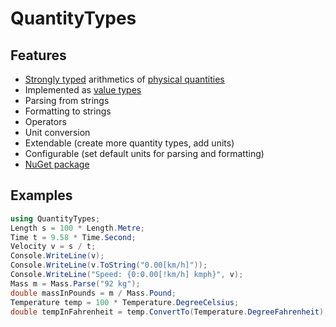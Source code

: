# QuantityTypes

## Features

- [Strongly typed](http://en.wikipedia.org/wiki/Strong_typing) arithmetics of [physical quantities](http://en.wikipedia.org/wiki/Physical_quantity)
- Implemented as [value types](http://msdn.microsoft.com/en-us/library/s1ax56ch.aspx)
- Parsing from strings
- Formatting to strings
- Operators
- Unit conversion
- Extendable (create more quantity types, add units)
- Configurable (set default units for parsing and formatting)
- [NuGet package](https://www.nuget.org/packages/QuantityTypes)

## Examples

``` csharp
using QuantityTypes;
Length s = 100 * Length.Metre;
Time t = 9.58 * Time.Second;
Velocity v = s / t;
Console.WriteLine(v); 
Console.WriteLine(v.ToString("0.00[km/h]")); 
Console.WriteLine("Speed: {0:0.00[!km/h] kmph}", v);
Mass m = Mass.Parse("92 kg");
double massInPounds = m / Mass.Pound;
Temperature temp = 100 * Temperature.DegreeCelsius;
double tempInFahrenheit = temp.ConvertTo(Temperature.DegreeFahrenheit);
```
